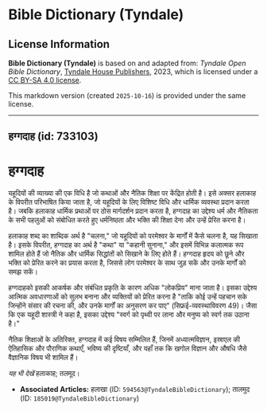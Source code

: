 # Bible Dictionary (Tyndale)

## License Information

**Bible Dictionary (Tyndale)** is based on and adapted from: _Tyndale Open Bible Dictionary_, [Tyndale House Publishers](https://tyndaleopenresources.com/), 2023, which is licensed under a [CC BY-SA 4.0 license](https://creativecommons.org/licenses/by-sa/4.0/legalcode.en).

This markdown version (created `2025-10-16`) is provided under the same license.



--------------------------------

## हग्गदाह (id: 733103)

हग्गदाह
=======

यहूदियों की व्याख्या की एक विधि है जो कथाओं और नैतिक शिक्षा पर केंद्रित होती है। इसे अक्सर हलाकाह के विपरीत परिभाषित किया जाता है, जो यहूदियों के लिए विशिष्ट विधि और धार्मिक व्यवस्था प्रदान करता है। जबकि हलाकाह धार्मिक प्रथाओं पर ठोस मार्गदर्शन प्रदान करता है, हग्गदाह का उद्देश्य धर्म और नैतिकता के सभी पहलुओं को संबोधित करते हुए धर्मनिष्ठता और भक्ति की शिक्षा देना और उन्हें प्रेरित करना है।

हलाकाह शब्द का शाब्दिक अर्थ है "चलना," जो यहूदियों को परमेश्वर के मार्गों में कैसे चलना है, यह सिखाता है। इसके विपरीत, हग्गदाह का अर्थ है "कथा" या "कहानी सुनाना," और इसमें विभिन्न कलात्मक रूप शामिल होते हैं जो नैतिक और धार्मिक सिद्धांतों को सिखाने के लिए होते हैं। हग्गदाह हृदय को छूने और भक्ति को प्रेरित करने का प्रयास करता है, जिससे लोग परमेश्वर के साथ जुड़ सकें और उनके मार्गों को समझ सकें।

हग्गदाहको इसकी आकर्षक और संबंधित प्रकृति के कारण अधिक "लोकप्रिय" माना जाता है। इसका उद्देश्य आत्मिक अवधारणाओं को सुलभ बनाना और व्यक्तियों को प्रेरित करना है "ताकि कोई उन्हें पहचान सके जिन्होंने संसार की रचना की, और उनके मार्गों का अनुसरण कर पाए" (सिफ्रई\-व्यवस्थाविवरण 49\)। जैसा कि एक यहूदी शास्त्री ने कहा है, इसका उद्देश्य "स्वर्ग को पृथ्वी पर लाना और मनुष्य को स्वर्ग तक उठाना है।"

नैतिक शिक्षाओं के अतिरिक्त, हग्गदाह में कई विषय सम्मिलित हैं, जिनमें अध्यात्मविज्ञान, इस्राएल की ऐतिहासिक और पौराणिक कथाएँ, भविष्य की दृष्टियाँ, और यहाँ तक कि खगोल विज्ञान और औषधि जैसे वैज्ञानिक विषय भी शामिल हैं।

*यह भी देखें* हलाकाह; तलमूद। 

* **Associated Articles:** हलाखा (ID: `594563@TyndaleBibleDictionary`); तालमुद (ID: `185019@TyndaleBibleDictionary`)

